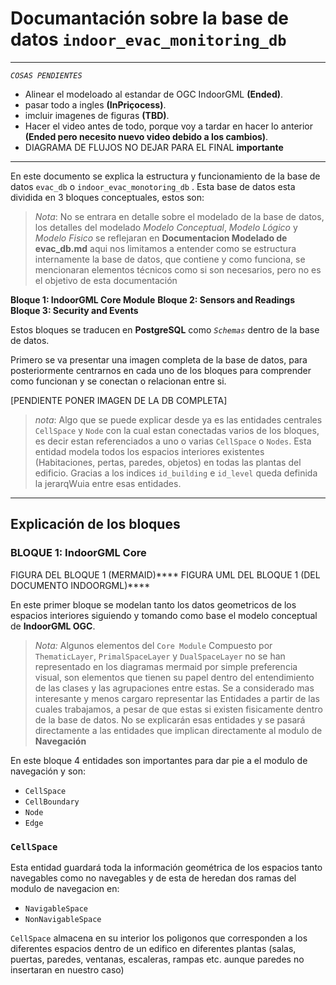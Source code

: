 # Documantación sobre la base de datos ``indoor_evac_monitoring_db``
---
*``COSAS PENDIENTES``*
- Alinear el modeloado al estandar de OGC IndoorGML **(Ended)**.
- pasar todo a ingles **(InPriçocess)**.
- imcluir imagenes de figuras **(TBD)**. 
- Hacer el video antes de todo, porque voy a tardar en hacer lo anterior **(Ended pero necesito nuevo video debido a los cambios)**.
- DIAGRAMA DE FLUJOS NO DEJAR PARA EL FINAL **importante**
---
En este documento se explica la estructura y funcionamiento de la base de datos ``evac_db`` o ``indoor_evac_monotoring_db`` . Esta base de datos esta dividida en 3 bloques conceptuales, estos son:

> *Nota*: No se entrara en detalle sobre el modelado de la base de datos, los detalles del modelado *Modelo Conceptual*, *Modelo Lógico* y *Modelo Fisico* se reflejaran en **Documentacion Modelado de evac_db.md** aqui nos limitamos a entender como se estructura internamente la base de datos, que contiene y como funciona, se mencionaran elementos técnicos como si son necesarios, pero no es el objetivo de esta documentación

**Bloque 1: IndoorGML Core Module**
**Bloque 2: Sensors and Readings**
**Bloque 3: Security and Events**


Estos bloques se traducen en **PostgreSQL** como *``Schemas``* dentro de la base de datos.

Primero se va presentar una imagen completa de la base de datos, para posteriormente centrarnos en cada uno de los bloques para comprender como funcionan y se conectan o relacionan entre si.

[PENDIENTE PONER IMAGEN DE LA DB COMPLETA]

>*nota*: Algo que se puede explicar desde ya es las entidades centrales `CellSpace` y `Node` con la cual estan conectadas varios de los bloques, es decir estan referenciados a uno o varias `CellSpace` o `Nodes`.
Esta entidad modela todos los espacios interiores existentes (Habitaciones, pertas, paredes, objetos) en todas las plantas del edificio. Gracias a los indices `id_building` e `id_level` queda definida la jerarqWuia entre esas entidades.

---

## Explicación de los bloques

### BLOQUE 1: IndoorGML Core
FIGURA DEL BLOQUE 1 (MERMAID)****
FIGURA UML DEL BLOQUE 1 (DEL DOCUMENTO INDOORGML)****

En este primer bloque se modelan tanto los datos geometricos de los espacios interiores siguiendo y tomando como base el modelo conceptual de **IndoorGML OGC**.

> *Nota:* Algunos elementos del `Core Module` Compuesto por `ThematicLayer`, `PrimalSpaceLayer` y `DualSpaceLayer` no se han representado en los diagramas mermaid por simple preferencia visual, son elementos que tienen su papel dentro del entendimiento de las clases y las agrupaciones entre estas. Se a considerado mas interesante y menos cargaro representar las Entidades a partir de las cuales trabajamos, a pesar de que estas si existen fisicamente dentro de la base de datos. No se explicarán esas entidades y se pasará directamente a las entidades que implican directamente al modulo de **Navegación**

En este bloque 4 entidades son importantes para dar pie a el modulo de navegación y son:
- `CellSpace`
- `CellBoundary`
- `Node`
- `Edge`

### `CellSpace`

Esta entidad guardará toda la información geométrica de los espacios tanto navegables como no navegables y de esta de heredan dos ramas del modulo de navegacion en:
- `NavigableSpace`
- `NonNavigableSpace`

`CellSpace` almacena en su interior los poligonos que corresponden a los diferentes espacios dentro de un edifico en diferentes plantas (salas, puertas, paredes, ventanas, escaleras, rampas etc. aunque paredes no insertaran en nuestro caso)


